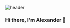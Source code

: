 ![header](https://capsule-render.vercel.app/api?type=waving&color=gradient&customColorList=3&height=160&section=header&text=Hi%20there!&fontAlignY=32&fontAlign=10&fontSize=52&animation=twinkling&fontColor=EAF5D2)

### Hi there, I'm Alexander 👋


<!--
**SandroUnknown/SandroUnknown** is a ✨ _special_ ✨ repository because its `README.md` (this file) appears on your GitHub profile.

Here are some ideas to get you started:

- 🔭 I’m currently working on ...
- 🌱 I’m currently learning ...
- 👯 I’m looking to collaborate on ...
- 🤔 I’m looking for help with ...
- 💬 Ask me about ...
- 📫 How to reach me: ...
- 😄 Pronouns: ...
- ⚡ Fun fact: ...
-->
